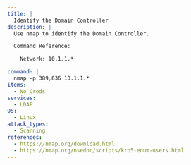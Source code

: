 ```yaml
---
title: |
  Identify the Domain Controller
description: |
  Use nmap to identify the Domain Controller.

  Command Reference:

  	Network: 10.1.1.*

command: |
  nmap -p 389,636 10.1.1.*
items:
  - No_Creds
services:
  - LDAP
OS:
  - Linux
attack_types:
  - Scanning
references:
  - https://nmap.org/download.html
  - https://nmap.org/nsedoc/scripts/krb5-enum-users.html
---
```

